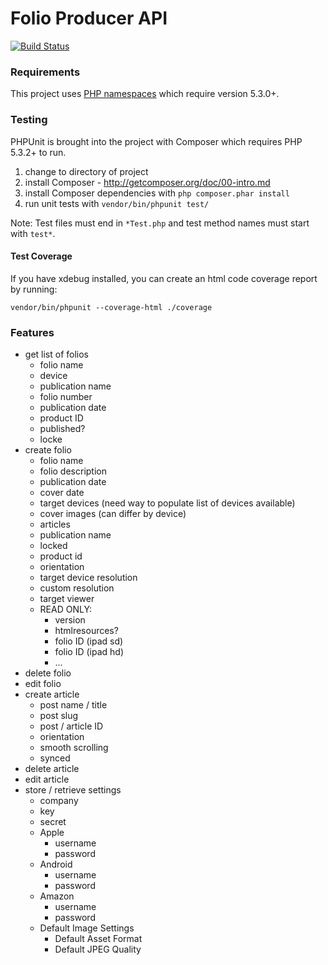 # Folio Producer API
[![Build Status](https://magnum.travis-ci.com/CoffeeAndCode/folio-producer-api.png?token=PgRq1y9q1wqEUV2w6sXq&branch=master)](https://magnum.travis-ci.com/CoffeeAndCode/folio-producer-api)

### Requirements

This project uses [PHP namespaces](http://www.php.net/manual/en/language.namespaces.rationale.php)
which require version 5.3.0+.


### Testing

PHPUnit is brought into the project with Composer which requires PHP 5.3.2+ to run.

1. change to directory of project
2. install Composer - http://getcomposer.org/doc/00-intro.md
3. install Composer dependencies with `php composer.phar install`
4. run unit tests with `vendor/bin/phpunit test/`

Note: Test files must end in `*Test.php` and test method names must start with `test*`.


#### Test Coverage

If you have xdebug installed, you can create an html code coverage report by running:

    vendor/bin/phpunit --coverage-html ./coverage


### Features

* get list of folios
    * folio name
    * device
    * publication name
    * folio number
    * publication date
    * product ID
    * published?
    * locke
* create folio
    * folio name
    * folio description
    * publication date
    * cover date
    * target devices (need way to populate list of devices available)
    * cover images (can differ by device)
    * articles
    * publication name
    * locked
    * product id
    * orientation
    * target device resolution
    * custom resolution
    * target viewer
    * READ ONLY:
        * version
        * htmlresources?
        * folio ID (ipad sd)
        * folio ID (ipad hd)
        * ...
* delete folio
* edit folio
* create article
    * post name / title
    * post slug
    * post / article ID
    * orientation
    * smooth scrolling
    * synced
* delete article
* edit article
* store / retrieve settings
    * company
    * key
    * secret
    * Apple
        * username
        * password
    * Android
        * username
        * password
    * Amazon
        * username
        * password
    * Default Image Settings
        * Default Asset Format
        * Default JPEG Quality
